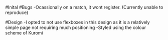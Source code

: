 #Inital
#Bugs
-Ocassionally on a match, it wont register. (Currently unable to reproduce)

#Design
-I opted to not use flexboxes in this design as it is a relatively simple page not requiring much positioning
-Styled using the colour scheme of Kuromi 